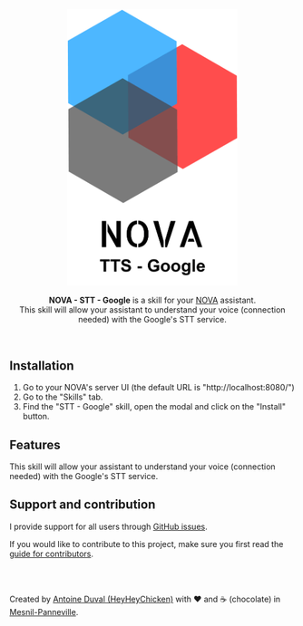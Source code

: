 <div align="center">
<img src="https://github.com/HeyHeyChicken/NOVA-STT-Google/blob/main/resources/github-logo.png" alt="NOVA" width="300">

**NOVA - STT - Google** is a skill for your [NOVA](//github.com/HeyHeyChicken/NOVA) assistant.<br>
This skill will allow your assistant to understand your voice (connection needed) with the Google's STT service.
<br>
</div>

<br>

## Installation

1) Go to your NOVA's server UI (the default URL is "http://localhost:8080/")
2) Go to the "Skills" tab.
3) Find the "STT - Google" skill, open the modal and click on the "Install" button.

## Features

This skill will allow your assistant to understand your voice (connection needed) with the Google's STT service.

## Support and contribution

I provide support for all users through [GitHub issues](//github.com/HeyHeyChicken/NOVA-STT-Google/issues).

If you would like to contribute to this project, make sure you first read the [guide for contributors](//github.com/HeyHeyChicken/NOVA/blob/master/CONTRIBUTING.md).

<br>
<br>

Created by [Antoine Duval (HeyHeyChicken)](//antoine.cuffel.fr) with ❤ and ☕ (chocolate) in [Mesnil-Panneville](//en.wikipedia.org/wiki/Mesnil-Panneville).
